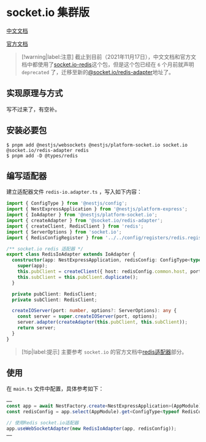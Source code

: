 # socket.io 集群版

[中文文档](https://docs.nestjs.cn/8/websockets?id=%e6%8b%93%e5%b1%95-socketio)

[官方文档](https://docs.nestjs.com/websockets/adapter)

> [!warning|label:注意]
> 截止到目前（2021年11月17日），中文文档和官方文档中都使用了[socket.io-redis](https://www.npmjs.com/package/socket.io-redis)这个包，但是这个包已经在 `6` 个月前就声明 `deprecated` 了，迁移至新的[@socket.io/redis-adapter](https://www.npmjs.com/package/@socket.io/redis-adapter)地址了。


## 实现原理与方式

写不过来了，有空补。

## 安装必要包

```shell
$ pnpm add @nestjs/websockets @nestjs/platform-socket.io socket.io @socket.io/redis-adapter redis
$ pnpm add -D @types/redis
```

## 编写适配器

建立适配器文件 `redis-io.adapter.ts` ，写入如下内容：

```ts
import { ConfigType } from '@nestjs/config';
import { NestExpressApplication } from '@nestjs/platform-express';
import { IoAdapter } from '@nestjs/platform-socket.io';
import { createAdapter } from '@socket.io/redis-adapter';
import { createClient, RedisClient } from 'redis';
import { ServerOptions } from 'socket.io';
import { RedisConfigRegister } from '../../config/registers/redis.register';

/** socket.io redis 适配器 */
export class RedisIoAdapter extends IoAdapter {
  constructor(app: NestExpressApplication, redisConfig: ConfigType<typeof RedisConfigRegister>) {
    super(app);
    this.pubClient = createClient({ host: redisConfig.common.host, port: redisConfig.common.port });
    this.subClient = this.pubClient.duplicate();
  }

  private pubClient: RedisClient;
  private subClient: RedisClient;

  createIOServer(port: number, options?: ServerOptions): any {
    const server = super.createIOServer(port, options);
    server.adapter(createAdapter(this.pubClient, this.subClient));
    return server;
  }
}
```

> [!tip|label:提示]
> 主要参考 `socket.io` 的官方文档中[redis适配器](https://socket.io/docs/v4/redis-adapter/)部分。


## 使用

在 `main.ts` 文件中配置，具体参考如下：

```ts {3, 6}
……
const app = await NestFactory.create<NestExpressApplication>(AppModule); 
const redisConfig = app.select(AppModule).get<ConfigType<typeof RedisConfigRegister>>(RedisConfigRegister. KEY); 

// 使用Redis socket.io适配器
app.useWebSocketAdapter(new RedisIoAdapter(app, redisConfig)); 
……
```
